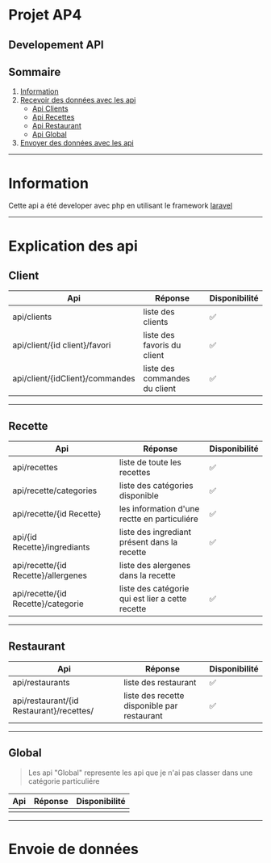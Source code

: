 <link rel="stylesheet" href="https://cdn.jsdelivr.net/npm/bootstrap-icons@1.10.3/font/bootstrap-icons.css">

# Projet AP4
## Developement API <i class="bi bi-broadcast-pin"></i>


## Sommaire
1. [Information](#information)
2. [Recevoir des données avec les api](#explication-des-api)
    - [Api Clients](#client)
    - [Api Recettes](#recette)
    - [Api Restaurant](#restaurant)
    - [Api Global](#global)
3. [Envoyer des données avec les api](#Envoie-de-données)

---
# Information

Cette api a été developer avec php en utilisant le framework [laravel](https://laravel.com/)

---
# Explication des api
## Client
|Api | Réponse| Disponibilité |
|---|---|---|
| api/clients | liste des clients |✅|
| api/client/{id client}/favori | liste des favoris du client |✅|
| api/client/{idClient}/commandes| liste des commandes du client|✅|

---
## Recette

|Api | Réponse|Disponibilité |
|---|---|---|
| api/recettes|liste de toute les recettes|✅|
| api/recette/categories| liste des catégories disponible|✅|
| api/recette/{id Recette} | les information d'une rectte en particuliére |✅|
| api/{id Recette}/ingrediants | liste des ingrediant présent dans la recette|✅|
| api/recette/{id Recette}/allergenes| liste des alergenes dans la recette||
|api/recette/{id Recette}/categorie|liste des catégorie qui est lier a cette recette|✅|

---

## Restaurant

|Api | Réponse|Disponibilité |
|---|---|---|
| api/restaurants | liste des restaurant |✅|
| api/restaurant/{id Restaurant}/recettes/ | liste des recette disponible par restaurant |✅|

---

## Global
> Les api "Global" represente les api que je n'ai pas classer dans une catégorie particuliére

|Api | Réponse|Disponibilité |
|---|---|---|
||||

---
# Envoie de données